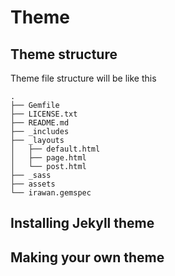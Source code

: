 # Theme

## Theme structure

Theme file structure will be like this
```
.
├── Gemfile
├── LICENSE.txt
├── README.md
├── _includes
├── _layouts
│   ├── default.html
│   ├── page.html
│   └── post.html
├── _sass
├── assets
└── irawan.gemspec
```
## Installing Jekyll theme


## Making your own theme



